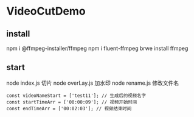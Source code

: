 # VideoCutDemo

## install
npm i @ffmpeg-installer/ffmpeg
npm i fluent-ffmpeg
brwe install ffmpeg

## start
node index.js 切片
node overLay.js 加水印
node rename.js 修改文件名
```
const videoNameStart = ['test11']; // 生成后的视频名字
const startTimeArr = ['00:00:09']; // 视频开始时间
const endTimeArr = ['00:02:03']; // 视频结束时间
```
